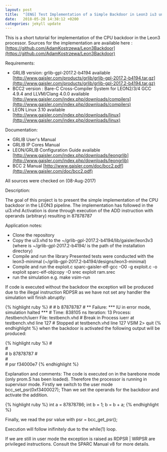 ```yaml
---
layout: post
title:  "[ENG] Test Implementation of a Simple Backdoor in Leon3 iu3 unit"
date:   2018-05-28 14:38:12 +0200
categories: jekyll update
---
```

This is a short tutorial for implementation of the CPU backdoor in the Leon3 processor.
Sources for the implementation are available here : [https://github.com/AdamKostrzewa/Leon3Backdoor](https://github.com/AdamKostrzewa/Leon3Backdoor)


Requirements:
* GRLIB version: grlib-gpl-2017.2-b4194 
available [http://www.gaisler.com/products/grlib/grlib-gpl-2017.2-b4194.tar.gz](http://www.gaisler.com/products/grlib/grlib-gpl-2017.2-b4194.tar.gz) 
* BCC2 version : Bare-C Cross-Compiler System for LEON2/3/4 GCC 4.9.4 and LLVM/Clang 4.0.0
available [http://www.gaisler.com/index.php/downloads/compilers](http://www.gaisler.com/index.php/downloads/compilers)
* LEON Linux 3.10 
available [http://www.gaisler.com/index.php/downloads/linux](http://www.gaisler.com/index.php/downloads/linux)

Documentation:
* GRLIB User's Manual
* GRLIB IP Cores Manual	
* LEON/GRLIB Configuration Guide
available [http://www.gaisler.com/index.php/downloads/leongrlib](http://www.gaisler.com/index.php/downloads/leongrlib)
* BCC 2 Manual [http://www.gaisler.com/doc/bcc2.pdf](http://www.gaisler.com/doc/bcc2.pdf)

All sources were checked on (08-Aug-2017)


Description:

The goal of this project is to present the simple implementation of the CPU backdoor in the LEON3 pipeline.
The implementation has followed in the ui3.vhd
Activation is done through execution of the ADD instruction with operands (arbitrary) resulting in 87878787


Application notes:

* Clone the repository
* Copy the ui3.vhd to the ~/grlib-gpl-2017.2-b4194/lib/gaisler/leon3v3 (where is ~/grlib-gpl-2017.2-b4194/ is the path of the installation directory)
* Compile and run the library
	Presented tests were conducted with the leon3-minimal (~/grlib-gpl-2017.2-b4194/designs/leon3-minimal)
* Compile and run the exploit.c
 sparc-gaisler-elf-gcc -O0 -g exploit.c -o exploit
 sparc-elf-objcopy -O srec exploit ram.srec 
* run the simulation
 e.g. make vsim-run

If code is executed without the backdoor the exception will be produced due to the illegal instruction RDPSR
as we have not set any handler the simulation will finish abruptly:

{% highlight ruby %}
\# 
\#   b 87878787
\# ** Failure: *** IU in error mode, simulation halted ***
\#    Time: 838105 ns  Iteration: 13  Process: /testbench/iuerr File: testbench.vhd
\# Break in Process iuerr at testbench.vhd line 127
\# Stopped at testbench.vhd line 127 
VSIM 2> quit
{% endhighlight %}
when the backdoor is activated the following output will be produced:

{% highlight ruby %}
\#  
\#  
\#    b 87878787
\#  
\#  
\#    psr f34000e7
{% endhighlight %}

Explanation and comments:
The code is executed on in the barebone mode (only prom.S has been loaded). 
Therefore the processor is running in supervisor mode.
Firstly we switch to the user mode bcc_set_psr(0xf3400027);
Than we set the operands for the backdoor and activate the addition.

{% highlight ruby %}
int a = 87878786;
int b = 1;
b = b + a;
{% endhighlight %}

Finally, we read the psr value with psr = bcc_get_psr();

Execution will follow inifinitely due to the while(1) loop.

If we are still in user mode the exception is raised as RDPSR | WRPSR are privileged instructions.
Consult the SPARC Manual v8 for more details.


